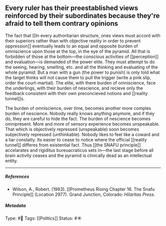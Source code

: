 ## Every ruler has their preestablished views reinforced by their subordinates because they're afraid to tell them contrary opinions  # 

The fact that [[In every authoritarian structure, ones views must accord with their superiors rather than with objective reality in order to prevent oppression]] eventually leads to an equal and opposite burden of omniscience upon those at the top, in the eye of the pyramid. All that is forbidden of those at the bottom—the conscious activities of [[perception]] and evaluation—is demanded of the power elite. They must attempt to do the seeing, hearing, smelling, etc. and all the thinking and evaluating of the whole pyramid. But a man with a gun (the power to punish) is only told what the target thinks will not cause them to pull the trigger (write a pink slip, order the court-martial). The elite, with there burden of omniscience, face the underlings, with their burden of nescience, and recieve only the feedback consistent with their own preconcieved notions and [[reality tunnel]]s. 

The burden of omniscience, over time, becomes another more complex burden of nescience. Nobody really knows anything anymore, and if they do, they are careful to hide the fact. The burden of nescience becomes omnipresent. More and more of sensory experience becomes unspeakable. That which is objectively repressed (unspeakable) soon becomes subjectively repressed (unthinkable). Nobody likes to feel like a coward and a liar constatly. Its easier to cease to notice where the official [[reality tunnel]] differes from existential fact. Thus [[the SNAFU principle]] accelarates and rigiditus bureuacraticus sets in—the last stage before all brain activity ceases and the pyramid is clinically dead as an intellectual entity. 

___

##### References

- Wilson, A., Robert. (1983). [[Prometheus Rising Chapter 16. The Snafu Principle]] (Location 2977). Grand Junction, Colorado: _Hilaritas Press_.

##### Metadata

Type: #🔴 
Tags: [[Politics]]
Status: #☀️ 